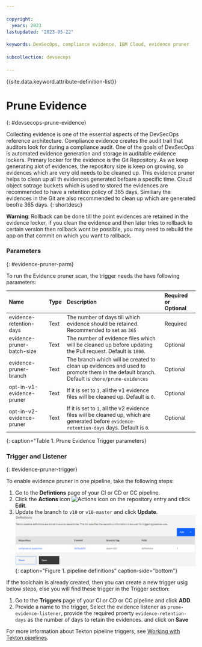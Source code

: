 ```yaml
---

copyright: 
  years: 2023
lastupdated: "2023-05-22"

keywords: DevSecOps, compliance evidence, IBM Cloud, evidence pruner

subcollection: devsecops

---
```


{{site.data.keyword.attribute-definition-list}}

# Prune Evidence
{: #devsecops-prune-evidence}

Collecting evidence is one of the essential aspects of the DevSecOps reference architecture. Compliance evidence creates the audit trail that auditors look for during a compliance audit. One of the goals of DevSecOps is automated evidence generation and storage in auditable evidence lockers. Primary locker for the evidence is the Git Repository. As we keep generating alot of evidences, the repository size is keep on growing, so evidences which are very old needs to be cleaned up. This evidence pruner helps to  clean up all th evidences generated befoare a specific time. Cloud object sotrage buckets which is used to stored the evidences are recommended to have a retention policy of 365 days, Similiary the evidences in the Git are also recommended to clean up which are generated beofre 365 days.
{: shortdesc}

**Warning**: Rollback can be done till the point evidences are retained in the evidence locker, if you clean the evidence and then later tries to rollback to certain version then rollback wont be possible, you may need to rebuild the app on that commit on which you want to rollback.

### Parameters
{: #evidence-pruner-parm}

To run the Evidence pruner scan, the trigger needs the have following parameters:

|Name |Type	|Description |Required or Optional |
|:----------|:------------------------------|:------------------|:----------|
|evidence-retention-days 		|Text 		|The number of days till which evidence should be retained.	Recommended to set as `365`|Required			|
|evidence-pruner-batch-size		|Text		|The number of evidence files which will be cleaned up before updating the Pull request.  Default is `1000`.	|Optional			|
|evidence-pruner-branch		|Text 		|The branch which will be created to clean up evidences and used to promote them in the default branch.	Default is `chore/prune-evidences`|Optional			|
|opt-in-v1-evidence-pruner		|Text		|If it is set to `1`, all the v1 evidence files will be cleaned up.	Default is `0`.|Optional			|
|opt-in-v2-evidence-pruner		|Text		|If it is set to `1`, all the v2 evidence files will be cleaned up, which are generated before `evidence-retention-days` days. Default is `0`.|Optional			|
{: caption="Table 1. Prune Evidence Trigger parameters}

### Trigger and Listener
{: #evidence-pruner-trigger}

To enable evidence pruner in one pipeline, take the following steps:
  
1. Go to the **Defintions** page of your CI or CD or CC pipeline.
2. Click the **Actions** icon ![Actions icon](../icons/actions-icon-vertical.svg) on the repository entry and click **Edit**.
3. Update the branch to `v10` or `v10-master` and click **Update**.
![Pipeline definitions](images/cd-devsecops-pipeline-definitions.png){: caption="Figure 1. pipeline definitions" caption-side="bottom"}

If the toolchain is already created, then you can create a new trigger usig below steps, else you will find these trigger in the Trigger section:
1. Go to the **Triggers** page of your CI or CD or CC pipeline and click **ADD**.
2. Provide a name to the trigger, Select the evidence listener as `prune-evidence-listener`, provide the required proerty `evidence-retention-days` as the number of days to retain the evidences. and click on **Save**

For more information about Tekton pipeline triggers, see [Working with Tekton pipelines](/docs/ContinuousDelivery?topic=ContinuousDelivery-tekton-pipelines).
